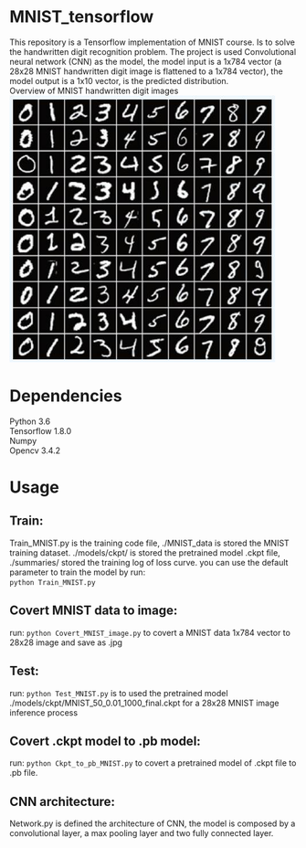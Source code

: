 # MNIST_tensorflow
This repository is a Tensorflow implementation of MNIST course. Is to solve the handwritten digit recognition problem. The project is used Convolutional neural network (CNN) as the model, the model input is a 1x784 vector (a 28x28 MNIST handwritten digit image is flattened to a 1x784 vector), the model output is a 1x10 vector, is the predicted distribution.<br>
Overview of MNIST handwritten digit images<br>
![image](https://github.com/MoFManGit/MNIST_tensorflow/blob/master/README_images/mnistdataset.jpg)

# Dependencies
Python 3.6<br>
Tensorflow 1.8.0<br>
Numpy<br>
Opencv 3.4.2<br>

# Usage
## Train:
Train_MNIST.py is the training code file, ./MNIST_data is stored the MNIST training dataset. ./models/ckpt/ is stored the pretrained model .ckpt file, ./summaries/ stored the training log of loss curve. you can use the default parameter to train the model by run:<br>
`python Train_MNIST.py`

## Covert MNIST data to image: 
run: `python Covert_MNIST_image.py` to covert a MNIST data 1x784 vector to 28x28 image and save as .jpg

## Test: 
run: `python Test_MNIST.py` is to used the pretrained model ./models/ckpt/MNIST_50_0.01_1000_final.ckpt for a 28x28 MNIST image  inference process

## Covert .ckpt model to .pb model: 
run: `python Ckpt_to_pb_MNIST.py` to covert a pretrained model of .ckpt file to .pb file.

## CNN architecture: 
Network.py is defined the architecture of CNN, the model is composed by a convolutional layer, a max pooling layer and two fully connected layer.







